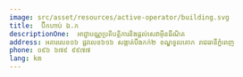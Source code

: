 ```yaml
---
image: src/asset/resources/active-operator/building.svg
title:  ប៊ីកហាប់ ឯ.ក
descriptionOne:  អាជ្ញាបណ្ណប្រតិបត្តិការនិងផ្តល់សេវាអ៊ីនធឺណិត
address: អគារលេខ០៦ ផ្លវលេខ៦១៦ សង្កាត់បឹងកក់២ ខណ្ឌទួលគោក រាជធានីភ្នំពេញ
phone: ០៩៦ ៦៧៩ ៩៩៧៧
lang: km
---
```

